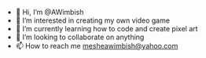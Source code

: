 - 👋 Hi, I’m @AWimbish
- 👀 I’m interested in creating my own video game
- 🌱 I’m currently learning how to code and create pixel art
- 💞️ I’m looking to collaborate on anything
- 📫 How to reach me mesheawimbish@yahoo.com

<!---
AWimbish/AWimbish is a ✨ special ✨ repository because its `README.md` (this file) appears on your GitHub profile.
You can click the Preview link to take a look at your changes.
--->
